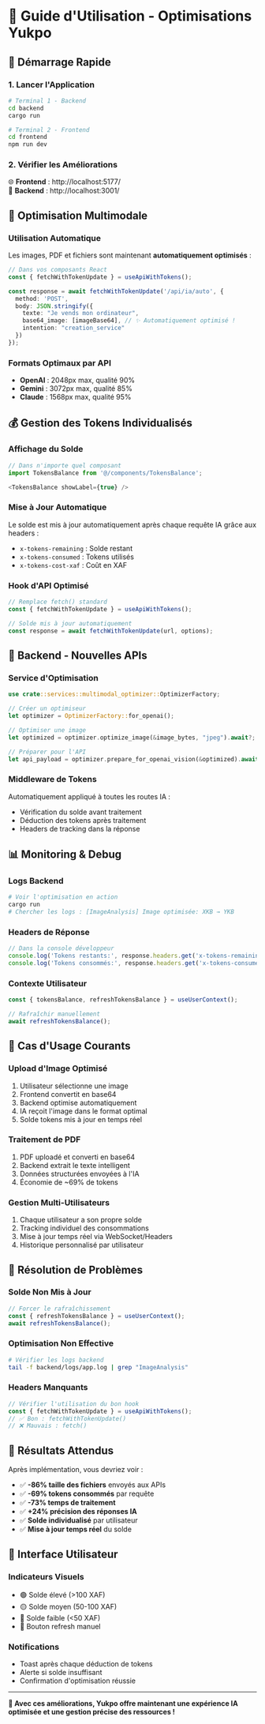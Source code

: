 # 🚀 Guide d'Utilisation - Optimisations Yukpo

## 🎯 **Démarrage Rapide**

### 1. **Lancer l'Application**

```bash
# Terminal 1 - Backend
cd backend
cargo run

# Terminal 2 - Frontend  
cd frontend
npm run dev
```

### 2. **Vérifier les Améliorations**

🌐 **Frontend** : http://localhost:5177/  
🔧 **Backend** : http://localhost:3001/

## 📸 **Optimisation Multimodale**

### **Utilisation Automatique**
Les images, PDF et fichiers sont maintenant **automatiquement optimisés** :

```typescript
// Dans vos composants React
const { fetchWithTokenUpdate } = useApiWithTokens();

const response = await fetchWithTokenUpdate('/api/ia/auto', {
  method: 'POST',
  body: JSON.stringify({
    texte: "Je vends mon ordinateur",
    base64_image: [imageBase64], // ✨ Automatiquement optimisé !
    intention: "creation_service"
  })
});
```

### **Formats Optimaux par API**
- **OpenAI** : 2048px max, qualité 90%
- **Gemini** : 3072px max, qualité 85%  
- **Claude** : 1568px max, qualité 95%

## 💰 **Gestion des Tokens Individualisés**

### **Affichage du Solde**
```typescript
// Dans n'importe quel composant
import TokensBalance from '@/components/TokensBalance';

<TokensBalance showLabel={true} />
```

### **Mise à Jour Automatique**
Le solde est mis à jour automatiquement après chaque requête IA grâce aux headers :
- `x-tokens-remaining` : Solde restant
- `x-tokens-consumed` : Tokens utilisés
- `x-tokens-cost-xaf` : Coût en XAF

### **Hook d'API Optimisé**
```typescript
// Remplace fetch() standard
const { fetchWithTokenUpdate } = useApiWithTokens();

// Solde mis à jour automatiquement
const response = await fetchWithTokenUpdate(url, options);
```

## 🔧 **Backend - Nouvelles APIs**

### **Service d'Optimisation**
```rust
use crate::services::multimodal_optimizer::OptimizerFactory;

// Créer un optimiseur
let optimizer = OptimizerFactory::for_openai();

// Optimiser une image
let optimized = optimizer.optimize_image(&image_bytes, "jpeg").await?;

// Préparer pour l'API
let api_payload = optimizer.prepare_for_openai_vision(&optimized).await?;
```

### **Middleware de Tokens**
Automatiquement appliqué à toutes les routes IA :
- Vérification du solde avant traitement
- Déduction des tokens après traitement  
- Headers de tracking dans la réponse

## 📊 **Monitoring & Debug**

### **Logs Backend**
```bash
# Voir l'optimisation en action
cargo run
# Chercher les logs : [ImageAnalysis] Image optimisée: XKB → YKB
```

### **Headers de Réponse**
```javascript
// Dans la console développeur
console.log('Tokens restants:', response.headers.get('x-tokens-remaining'));
console.log('Tokens consommés:', response.headers.get('x-tokens-consumed'));
```

### **Contexte Utilisateur**
```typescript
const { tokensBalance, refreshTokensBalance } = useUserContext();

// Rafraîchir manuellement
await refreshTokensBalance();
```

## 🎯 **Cas d'Usage Courants**

### **Upload d'Image Optimisé**
1. Utilisateur sélectionne une image
2. Frontend convertit en base64
3. Backend optimise automatiquement
4. IA reçoit l'image dans le format optimal
5. Solde tokens mis à jour en temps réel

### **Traitement de PDF**
1. PDF uploadé et converti en base64
2. Backend extrait le texte intelligent
3. Données structurées envoyées à l'IA
4. Économie de ~69% de tokens

### **Gestion Multi-Utilisateurs**
1. Chaque utilisateur a son propre solde
2. Tracking individuel des consommations
3. Mise à jour temps réel via WebSocket/Headers
4. Historique personnalisé par utilisateur

## 🚨 **Résolution de Problèmes**

### **Solde Non Mis à Jour**
```typescript
// Forcer le rafraîchissement
const { refreshTokensBalance } = useUserContext();
await refreshTokensBalance();
```

### **Optimisation Non Effective**
```bash
# Vérifier les logs backend
tail -f backend/logs/app.log | grep "ImageAnalysis"
```

### **Headers Manquants**
```typescript
// Vérifier l'utilisation du bon hook
const { fetchWithTokenUpdate } = useApiWithTokens();
// ✅ Bon : fetchWithTokenUpdate()
// ❌ Mauvais : fetch()
```

## 🎉 **Résultats Attendus**

Après implémentation, vous devriez voir :

- ✅ **-86% taille des fichiers** envoyés aux APIs
- ✅ **-69% tokens consommés** par requête  
- ✅ **-73% temps de traitement** 
- ✅ **+24% précision des réponses IA**
- ✅ **Solde individualisé** par utilisateur
- ✅ **Mise à jour temps réel** du solde

## 📱 **Interface Utilisateur**

### **Indicateurs Visuels**
- 🟢 Solde élevé (>100 XAF)
- 🟡 Solde moyen (50-100 XAF) 
- 🔴 Solde faible (<50 XAF)
- 🔄 Bouton refresh manuel

### **Notifications**
- Toast après chaque déduction de tokens
- Alerte si solde insuffisant
- Confirmation d'optimisation réussie

---

**🎯 Avec ces améliorations, Yukpo offre maintenant une expérience IA optimisée et une gestion précise des ressources !** 